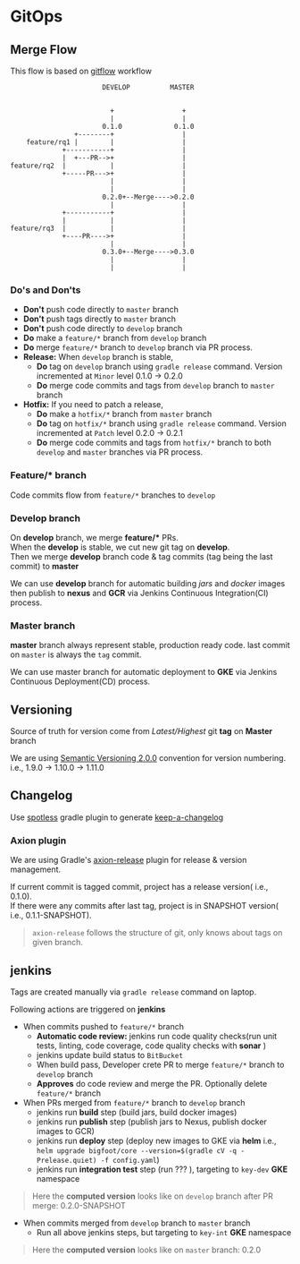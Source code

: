 # GitOps

## Merge Flow

This flow is based on [gitflow](https://www.atlassian.com/git/tutorials/comparing-workflows/gitflow-workflow) workflow

```
                       DEVELOP          MASTER


                         +                 +
                         |                 |
                       0.1.0             0.1.0
                +--------+                 |
    feature/rq1 |        |                 |
             +-----------+                 |
             |  +---PR-->+                 |
feature/rq2  |           |                 |
             +-----PR--->+                 |
                         |                 |
                         |                 |
                       0.2.0+--Merge---->0.2.0
                         |                 |
             +-----------+                 |
             |           |                 |
feature/rq3  |           |                 |
             +----PR---->+                 |
                         |                 |
                       0.3.0+--Merge---->0.3.0
                         |                 |
                         |                 |
```

### Do's and Don'ts
- __Don't__ push code directly to `master` branch
- __Don't__ push tags directly to `master` branch
- __Don't__ push code directly to `develop` branch
- __Do__ make a `feature/*` branch from `develop` branch
- __Do__ merge `feature/*` branch to `develop` branch via PR process.
- __Release:__ When `develop` branch is stable, 
    - __Do__ tag on `develop` branch using `gradle release` command. Version incremented at `Minor` level 0.1.0 -> 0.2.0
    - __Do__ merge code commits and tags from `develop` branch to `master` branch
- __Hotfix:__ If you need to patch a release,
    - __Do__ make  a `hotfix/*` branch from `master` branch
    - __Do__ tag on `hotfix/*` branch using `gradle release` command. Version incremented at `Patch` level 0.2.0 -> 0.2.1
    - __Do__ merge code commits and tags from `hotfix/*` branch to both `develop` and `master` branches via PR process.
    

### Feature/* branch
Code commits flow from `feature/*` branches to `develop`

### Develop branch
On __develop__ branch, we merge __feature/*__ PRs.<br/>
When the __develop__ is stable, we cut new git tag on __develop__.<br/>
Then we merge __develop__ branch code & tag commits (tag being the last commit) to __master__<br/>

We can use __develop__ branch for automatic building _jars_ and _docker_ images then publish to __nexus__ and __GCR__ via Jenkins Continuous Integration(CI) process.

### Master branch
__master__ branch always represent stable, production ready code. last commit on `master` is always the `tag` commit. 

We can use master branch for automatic deployment to __GKE__ via Jenkins Continuous Deployment(CD) process.

## Versioning

Source of truth for version come from _Latest/Highest_ git __tag__ on __Master__ branch

We are using [Semantic Versioning 2.0.0](https://semver.org/) convention for version numbering. i.e., 1.9.0 -> 1.10.0 -> 1.11.0

## Changelog

Use [spotless](https://github.com/diffplug/spotless-changelog) gradle plugin to generate [keep-a-changelog](https://keepachangelog.com/en/1.0.0/)
 
### Axion plugin

We are using Gradle's [axion-release](https://axion-release-plugin.readthedocs.io/en/latest/) plugin for  release & version management.

If current commit is tagged commit, project has a release version( i.e., 0.1.0).<br/>
If there were any commits after last tag, project is in SNAPSHOT version( i.e., 0.1.1-SNAPSHOT). 

> `axion-release` follows the structure of git, only knows about tags on given branch.

## jenkins

Tags are created manually via `gradle release` command on laptop.

Following actions are triggered on __jenkins__

- When commits pushed to `feature/*` branch
    - __Automatic code review:__ jenkins run code quality checks(run unit tests, linting, code coverage,  code quality checks with __sonar__ )
    - jenkins update build status to `BitBucket` 
    - When build pass, Developer crete PR to merge `feature/*` branch to `develop` branch
    - __Approves__ do code review and merge the PR. Optionally delete `feature/*` branch
- When PRs merged from `feature/*` branch to `develop` branch
    - jenkins run __build__ step (build jars,  build docker images)
    - jenkins run __publish__ step (publish jars to Nexus, publish docker images to GCR)
    - jenkins run __deploy__ step (deploy new images to GKE via __helm__ i.e., `helm upgrade bigfoot/core --version=$(gradle cV -q -Prelease.quiet) -f config.yaml`)
    - jenkins run __integration test__ step (run ???  ), targeting to `key-dev` __GKE__ namespace 

> Here the __computed version__ looks like on `develop` branch after PR merge: 0.2.0-SNAPSHOT

- When commits merged from `develop` branch to `master` branch
    - Run all above jenkins steps, but targeting to `key-int` __GKE__ namespace 
    
> Here the __computed version__ looks like on `master` branch: 0.2.0